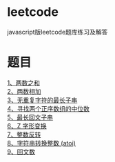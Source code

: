 # leetcode
javascript版leetcode题库练习及解答

# 题目
[1、两数之和](./answer/1.js) <br>
[2、两数相加](./answer/2.js) <br>
[3、无重复字符的最长子串](./answer/3.js) <br>
[4、寻找两个正序数组的中位数](./answer/4.js) <br>
[5、最长回文子串](./answer/5.js) <br>
[6、Z 字形变换](./answer/6.js) <br>
[7、整数反转](./answer/7.js) <br>
[8、字符串转换整数 (atoi)](./answer/8.js) <br>
[9、回文数](./answer/9.js) <br>
